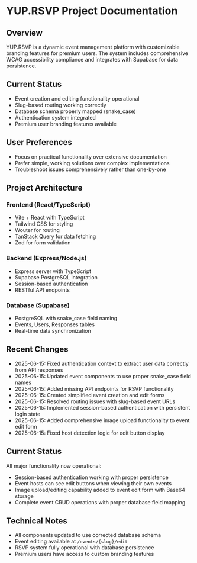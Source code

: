 # YUP.RSVP Project Documentation

## Overview
YUP.RSVP is a dynamic event management platform with customizable branding features for premium users. The system includes comprehensive WCAG accessibility compliance and integrates with Supabase for data persistence.

## Current Status
- Event creation and editing functionality operational
- Slug-based routing working correctly
- Database schema properly mapped (snake_case)
- Authentication system integrated
- Premium user branding features available

## User Preferences
- Focus on practical functionality over extensive documentation
- Prefer simple, working solutions over complex implementations
- Troubleshoot issues comprehensively rather than one-by-one

## Project Architecture

### Frontend (React/TypeScript)
- Vite + React with TypeScript
- Tailwind CSS for styling
- Wouter for routing
- TanStack Query for data fetching
- Zod for form validation

### Backend (Express/Node.js)
- Express server with TypeScript
- Supabase PostgreSQL integration
- Session-based authentication
- RESTful API endpoints

### Database (Supabase)
- PostgreSQL with snake_case field naming
- Events, Users, Responses tables
- Real-time data synchronization

## Recent Changes
- 2025-06-15: Fixed authentication context to extract user data correctly from API responses
- 2025-06-15: Updated event components to use proper snake_case field names
- 2025-06-15: Added missing API endpoints for RSVP functionality
- 2025-06-15: Created simplified event creation and edit forms
- 2025-06-15: Resolved routing issues with slug-based event URLs
- 2025-06-15: Implemented session-based authentication with persistent login state
- 2025-06-15: Added comprehensive image upload functionality to event edit form
- 2025-06-15: Fixed host detection logic for edit button display

## Current Status
All major functionality now operational:
- Session-based authentication working with proper persistence
- Event hosts can see edit buttons when viewing their own events
- Image upload/editing capability added to event edit form with Base64 storage
- Complete event CRUD operations with proper database field mapping

## Technical Notes
- All components updated to use corrected database schema
- Event editing available at `/events/{slug}/edit`
- RSVP system fully operational with database persistence
- Premium users have access to custom branding features